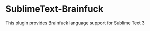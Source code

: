 SublimeText-Brainfuck
=====================

This plugin provides Brainfuck language support for Sublime Text 3
